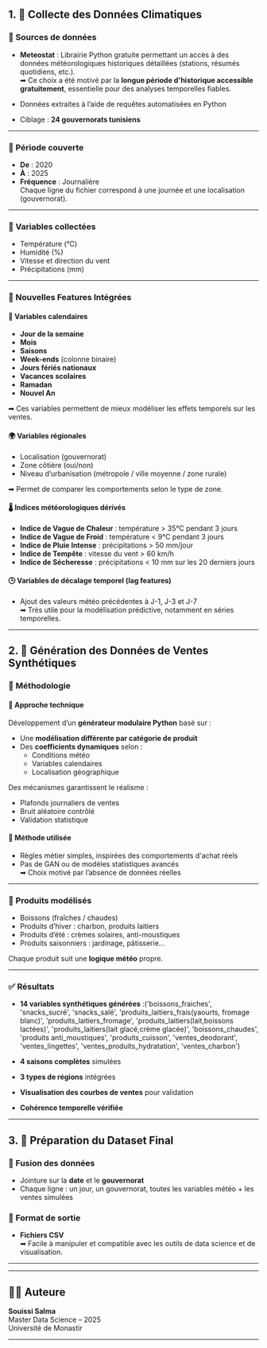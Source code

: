 ## 1. 📡 Collecte des Données Climatiques

### 🔹 Sources de données

- **Meteostat** : Librairie Python gratuite permettant un accès à des données météorologiques historiques détaillées (stations, résumés quotidiens, etc.).  
➡ Ce choix a été motivé par la **longue période d'historique accessible gratuitement**, essentielle pour des analyses temporelles fiables.

- Données extraites à l’aide de requêtes automatisées en Python
- Ciblage : **24 gouvernorats tunisiens**

---

### 🔹 Période couverte

- **De** : 2020  
- **À** : 2025   
- **Fréquence** : Journalière  
Chaque ligne du fichier correspond à une journée et une localisation (gouvernorat).

---

### 🔹 Variables collectées

- Température (°C)  
- Humidité (%)  
- Vitesse et direction du vent  
- Précipitations (mm)

---

### 🔹 Nouvelles Features Intégrées

#### 📅 Variables calendaires

- **Jour de la semaine**
- **Mois**
- **Saisons**
- **Week-ends** (colonne binaire)
- **Jours fériés nationaux**
- **Vacances scolaires**
- **Ramadan**
- **Nouvel An**

➡ Ces variables permettent de mieux modéliser les effets temporels sur les ventes.

#### 🌍 Variables régionales

- Localisation (gouvernorat)
- Zone côtière (oui/non)
- Niveau d’urbanisation (métropole / ville moyenne / zone rurale)

➡ Permet de comparer les comportements selon le type de zone.

#### 🌡️ Indices météorologiques dérivés

- **Indice de Vague de Chaleur** : température > 35°C pendant 3 jours
- **Indice de Vague de Froid** : température < 9°C pendant 3 jours
- **Indice de Pluie Intense** : précipitations > 50 mm/jour
- **Indice de Tempête** : vitesse du vent > 60 km/h
- **Indice de Sécheresse** : précipitations < 10 mm sur les 20 derniers jours

#### 🕒 Variables de décalage temporel (lag features)

- Ajout des valeurs météo précédentes à J-1, J-3 et J-7  
➡ Très utile pour la modélisation prédictive, notamment en séries temporelles.

---

## 2. 🧪 Génération des Données de Ventes Synthétiques

### 🔷 Méthodologie

#### 🧰 Approche technique

Développement d’un **générateur modulaire Python** basé sur :
- Une **modélisation différente par catégorie de produit**
- Des **coefficients dynamiques** selon :
  - Conditions météo
  - Variables calendaires
  - Localisation géographique

Des mécanismes garantissent le réalisme :
- Plafonds journaliers de ventes
- Bruit aléatoire contrôlé
- Validation statistique

#### 🧠 Méthode utilisée

- Règles métier simples, inspirées des comportements d'achat réels
- Pas de GAN ou de modèles statistiques avancés  
➡ Choix motivé par l’absence de données réelles

---

### 🔸 Produits modélisés

- Boissons (fraîches / chaudes)
- Produits d’hiver : charbon, produits laitiers
- Produits d’été : crèmes solaires, anti-moustiques
- Produits saisonniers : jardinage, pâtisserie…

Chaque produit suit une **logique météo** propre.

---

### ✅ Résultats

- **14 variables synthétiques générées** :('boissons_fraiches', 'snacks_sucré', 'snacks_salé', 'produits_laitiers_frais(yaourts, fromage blanc)', 'produits_laitiers_fromage', 'produits_laitiers(lait,boissons lactées)', 'produits_laitiers(lait glacé,crème glacée)', 'boissons_chaudes', 'produits anti_moustiques', 'produits_cuisson', 'ventes_deodorant', 'ventes_lingettes', 'ventes_produits_hydratation', 'ventes_charbon')

- **4 saisons complètes** simulées
- **3 types de régions** intégrées
- **Visualisation des courbes de ventes** pour validation
- **Cohérence temporelle vérifiée**

---

## 3. 🧹 Préparation du Dataset Final

### 🔹 Fusion des données

- Jointure sur la **date** et le **gouvernorat**
- Chaque ligne : un jour, un gouvernorat, toutes les variables météo + les ventes simulées

### 🔹 Format de sortie

- **Fichiers CSV**  
➡ Facile à manipuler et compatible avec les outils de data science et de visualisation.

---


---

## 👩‍💻 Auteure

**Souissi Salma**  
Master Data Science – 2025  
Université de Monastir

---




